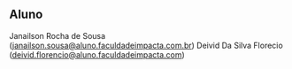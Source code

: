 
## Aluno

Janailson Rocha de Sousa (janailson.sousa@aluno.faculdadeimpacta.com.br)
Deivid Da Silva Florecio (deivid.florencio@aluno.faculdadeimpacta.com)

